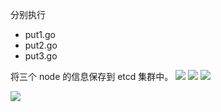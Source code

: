 分别执行 

- put1.go 
- put2.go
- put3.go

将三个 node 的信息保存到 etcd 集群中。
![](../../resources/images_analysis/2023-09-19-10-28-50.png)
![](../../resources/images_analysis/2023-09-19-10-28-33.png)
![](../../resources/images/2023-09-19-10-29-05.png)

![](../../resources/images/2023-09-19-10-29-44.png)
